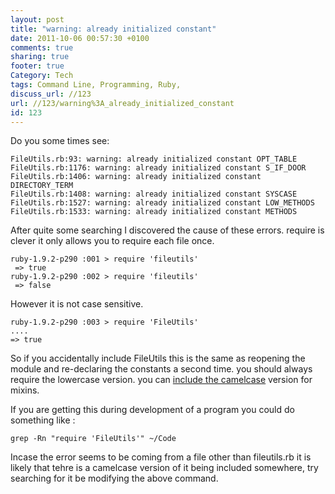 ```yaml
---
layout: post
title: "warning: already initialized constant"
date: 2011-10-06 00:57:30 +0100 
comments: true
sharing: true
footer: true
Category: Tech
tags: Command Line, Programming, Ruby,
discuss_url: //123
url: //123/warning%3A_already_initialized_constant
id: 123
---
```

Do you some times see:

    FileUtils.rb:93: warning: already initialized constant OPT_TABLE
    FileUtils.rb:1176: warning: already initialized constant S_IF_DOOR
    FileUtils.rb:1406: warning: already initialized constant DIRECTORY_TERM
    FileUtils.rb:1408: warning: already initialized constant SYSCASE
    FileUtils.rb:1527: warning: already initialized constant LOW_METHODS
    FileUtils.rb:1533: warning: already initialized constant METHODS

After quite some searching I discovered the cause of these errors. require is clever it only allows you to require each file once.

    ruby-1.9.2-p290 :001 > require 'fileutils'
     => true 
    ruby-1.9.2-p290 :002 > require 'fileutils'
     => false 

However it is not case sensitive.

    ruby-1.9.2-p290 :003 > require 'FileUtils'
    .... 
    => true 

So if you accidentally include FileUtils this is the same as reopening the module and re-declaring the constants a second time. you should always require the lowercase version. you can [include the camelcase][ref] version for mixins. 

If you are getting this during development of a program you could do something like :

    grep -Rn "require 'FileUtils'" ~/Code

Incase the error seems to be coming from a file other than fileutils.rb it is likely that tehre is a camelcase version of it being included somewhere, try searching for it be modifying the above command.

[ref]: http://www.ruby-forum.com/topic/123026
